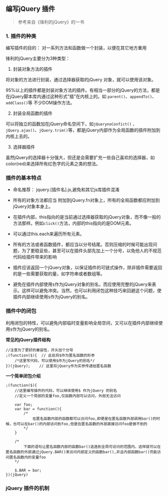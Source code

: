 ## 编写jQuery 插件

> 参考来自《锋利的jQuery》的一书


### 1. 插件的种类

编写插件的目的： 对一系列方法和函数做一个封装，以便在其它地方重用


锋利的jQuery主要分为3种类型：

1. 封装对象方法的插件

将对象的方法进行封装，通过选择器获取的jQuery 对象，就可以使用该对象。

95%以上的插件都是封装对象方法的插件。有相当一部分的jQuery的方法，都是在jQuery脚本库内通过这种形式"插"在内核上的。如 `parent()`、`appendTo()`、`addClass()`等
不少DOM操作方法。

2. 封装全局函数的插件

可以将独立的函数加在jQuery命名空间下，如`jQuerynoConfict()` 、`jQuery.ajax()`、`jQuery.trim()`等，都是jQuery内部作为全局函数的插件附加到内核上去的。

3. 选择器插件

虽然jQuery的选择器十分强大，但还是会需要扩充一些自己喜欢的选择器，如color(red)来选择所有红色字的元素之类的想法。

### 插件的基本特点

* 命名推荐： jquery.[插件名].js,避免和其它js库插件混淆

* 所有的对象方法都应当 附加到jQuery.fn对象上，所有的全局函数都应附加到jQuery对象本身上。

* 在插件内部，this指向的是当前通过选择器获取的jQuery对象，而不像一般的方法那样。例如`click()`方法，内部的this指向的是DOM元素。

* 可以通过this.each来遍历所有元素。

* 所有的方法或者函数插件，都应当以分号结尾。否则压缩的时候可能出现问题，为了更稳妥些，甚至可以在插件头部先加上一个分号，以免他人的不规范代码给插件带来的影响

* 插件应该返回一个jQuery对象，以保证插件的可链式操作，除非插件需要返回的是一些需要获取的量，如字符串或者数组等。

* 避免在插件内部使用`$`作为jQuery对象的别名，而应使用完整的jQuery来表示。这样可以避免冲突。当然，也可以利用闭包这种技巧来回避这个问题，使插件内部继续使用`$`作为jQuery的别名。



### 插件中的闭包

利用闭包的特性，可以避免内部临时变量影响全局空间，又可以在插件内部继续使用`$`作为jQuery的别名。

**常见的jQuery插件结构**

```$xslt
//注意为了更好的兼容性，开头加个分号
;(function($){  // 此处将$作为匿名函数的形参
    /*这里写代码，可以使用$作为jQuery的别名*/
})(jQuery);    // 这里将jQuery作为实参传递给匿名函数
```
**一个简单闭包介绍**

```$xslt
;(function($){
    //这里编写插件的代码，可以继续使用$ 作为jQuery 的别名
    //定义一个局部的变量foo,仅函数内部可以访问，外部无法访问
  
    var foo;
    var bar = function(){
        /*
            在匿名函数内部的函数都可以访问foo,即便是在匿名函数外部调用bar()的时候，也可以在bar()的内部访问到foo,但是在匿名函数的外部直接访问foo是做不到的
        */
    }
    
    /*
        下面的语句让匿名函数内部的函数bar()逃逸到全局可访问的范围内，这样就可以在匿名函数的外部通过jQuery.BAR()来访问内部定义的函数bar(),并且内部函数bar()页能访问匿名函数内的变量foo
    */
    
    $.BAR = bar;
})(jQuery)

```

### jQuery 插件的机制






























